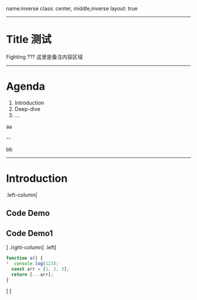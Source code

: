 name:inverse
class: center, middle,inverse
layout: true

---

# Title 测试

Fighting
???
这里是备注内容区域

---

# Agenda

1.  Introduction
2.  Deep-dive
3.  ...

<!--隐式分页-->

aa

--

bb

<!--aaaaa-->

---

# Introduction

.left-column[

## Code Demo

## Code Demo1

]
.right-column[
.left[

```js
function a() {
*  console.log(123);
  const arr = [1, 2, 3];
  return [...arr];
}
```

]
]

